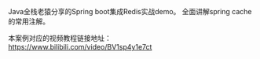 Java全栈老猿分享的Spring boot集成Redis实战demo。
全面讲解spring cache的常用注解。

本案例对应的视频教程链接地址： https://www.bilibili.com/video/BV1sp4y1e7ct